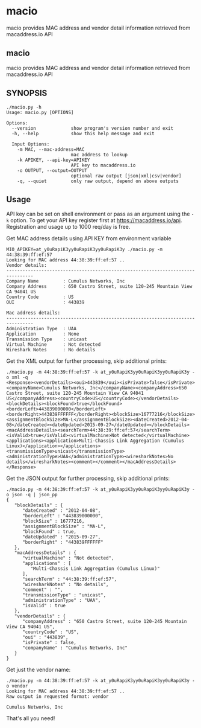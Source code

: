 # macio
macio provides MAC address and vendor detail information retrieved from macaddress.io API


## macio 


macio provides MAC address and vendor detail information retrieved from macaddress.io API 


## SYNOPSIS 

```
./macio.py -h
Usage: macio.py [OPTIONS]

Options:
  --version             show program's version number and exit
  -h, --help            show this help message and exit

  Input Options:
    -m MAC, --mac-address=MAC
                        mac address to lookup
    -k APIKEY, --api-key=APIKEY
                        API key to macaddress.io
    -o OUTPUT, --output=OUTPUT
                        optional raw output [json|xml|csv|vendor]
    -q, --quiet         only raw output, depend on above outputs
```

## Usage

API key can be set on shell environment or pass as an argument using the `-k` option. To get your API key register first at https://macaddress.io/api. Registration and usage up to 1000 req/day is free. 


Get MAC address details using API KEY from environment variable

```
MIO_APIKEY=at_y0uRapiK3yy0uRapiK3yy0uRapiK3y ./macio.py -m 44:38:39:ff:ef:57 
Looking for MAC address 44:38:39:ff:ef:57 ..
Vendor details:
--------------------------------------------------------------------------------
Company Name         : Cumulus Networks, Inc
Company Address      : 650 Castro Street, suite 120-245 Mountain View CA 94041 US
Country Code         : US
OUI                  : 443839

Mac address details:
--------------------------------------------------------------------------------
Administration Type  : UAA
Application          : None
Transmission Type    : unicast
Virtual Machine      : Not detected
Wireshark Notes      : No details
```


Get the XML output for further processing, skip additional prints:

```
./macio.py -m 44:38:39:ff:ef:57 -k at_y0uRapiK3yy0uRapiK3yy0uRapiK3y -o xml -q
<Response><vendorDetails><oui>443839</oui><isPrivate>false</isPrivate><companyName>Cumulus Networks, Inc</companyName><companyAddress>650 Castro Street, suite 120-245 Mountain View CA 94041 US</companyAddress><countryCode>US</countryCode></vendorDetails><blockDetails><blockFound>true</blockFound><borderLeft>443839000000</borderLeft><borderRight>443839FFFFFF</borderRight><blockSize>16777216</blockSize><assignmentBlockSize>MA-L</assignmentBlockSize><dateCreated>2012-04-08</dateCreated><dateUpdated>2015-09-27</dateUpdated></blockDetails><macAddressDetails><searchTerm>44:38:39:ff:ef:57</searchTerm><isValid>true</isValid><virtualMachine>Not detected</virtualMachine><applications><application>Multi-Chassis Link Aggregation (Cumulus Linux)</application></applications><transmissionType>unicast</transmissionType><administrationType>UAA</administrationType><wiresharkNotes>No details</wiresharkNotes><comment></comment></macAddressDetails></Response>
```


Get the JSON output for further processing, skip additional prints:

```
./macio.py -m 44:38:39:ff:ef:57 -k at_y0uRapiK3yy0uRapiK3yy0uRapiK3y -o json -q | json_pp
{
   "blockDetails" : {
      "dateCreated" : "2012-04-08",
      "borderLeft" : "443839000000",
      "blockSize" : 16777216,
      "assignmentBlockSize" : "MA-L",
      "blockFound" : true,
      "dateUpdated" : "2015-09-27",
      "borderRight" : "443839FFFFFF"
   },
   "macAddressDetails" : {
      "virtualMachine" : "Not detected",
      "applications" : [
         "Multi-Chassis Link Aggregation (Cumulus Linux)"
      ],
      "searchTerm" : "44:38:39:ff:ef:57",
      "wiresharkNotes" : "No details",
      "comment" : "",
      "transmissionType" : "unicast",
      "administrationType" : "UAA",
      "isValid" : true
   },
   "vendorDetails" : {
      "companyAddress" : "650 Castro Street, suite 120-245 Mountain View CA 94041 US",
      "countryCode" : "US",
      "oui" : "443839",
      "isPrivate" : false,
      "companyName" : "Cumulus Networks, Inc"
   }
}
```


Get just the vendor name: 

```
./macio.py -m 44:38:39:ff:ef:57 -k at_y0uRapiK3yy0uRapiK3yy0uRapiK3y -o vendor
Looking for MAC address 44:38:39:ff:ef:57 ..
Raw output in requested format: vendor

Cumulus Networks, Inc
```

That's all you need!
